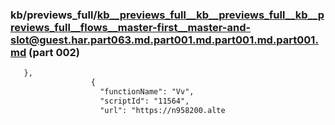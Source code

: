 ### kb/previews_full/kb__previews_full__kb__previews_full__kb__previews_full__flows__master-first__master-and-slot@guest.har.part063.md.part001.md.part001.md.part001.md (part 002)

```md
   },
                  {
                    "functionName": "Vv",
                    "scriptId": "11564",
                    "url": "https://n958200.alte
```

```
